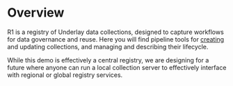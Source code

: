 # Overview

R1 is a registry of Underlay data collections, designed to capture workflows for data governance and reuse. Here you will find pipeline tools for [creating](../new) and updating collections, and managing and describing their lifecycle.

While this demo is effectively a central registry, we are designing for a future where anyone can run a local collection server to effectively interface with regional or global registry services.
